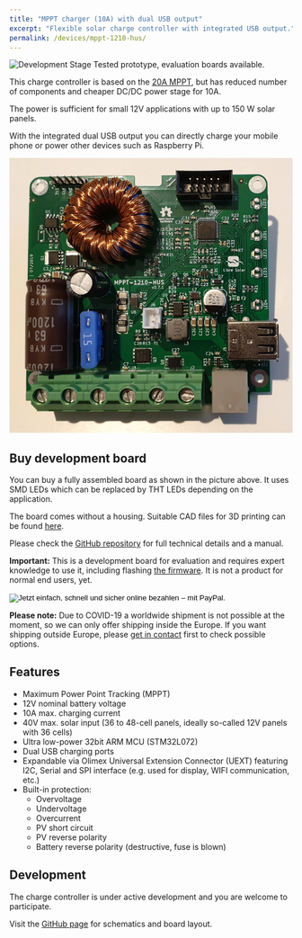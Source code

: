 ```yaml
---
title: "MPPT charger (10A) with dual USB output"
excerpt: "Flexible solar charge controller with integrated USB output."
permalink: /devices/mppt-1210-hus/
---
```


![Development Stage](https://img.shields.io/badge/development%20stage-eval-yellow.svg) Tested prototype, evaluation boards available.

This charge controller is based on the [20A MPPT](/devices/mppt-charger-20a/), but has reduced number of components and cheaper DC/DC power stage for 10A.

The power is sufficient for small 12V applications with up to 150 W solar panels.

With the integrated dual USB output you can directly charge your mobile phone or power other devices such as Raspberry Pi.

![Charge controller PCB](/images/mppt-1210-hus.jpg)

## Buy development board

You can buy a fully assembled board as shown in the picture above. It uses SMD LEDs which can be replaced by THT LEDs depending on the application.

The board comes without a housing. Suitable CAD files for 3D printing can be found [here](https://github.com/LibreSolar/charge-controller-housings/tree/master/MPPT-PWM-xUS).

Please check the [GitHub repository](https://github.com/LibreSolar/MPPT-1210-HUS) for full technical details and a manual.

**Important:** This is a development board for evaluation and requires expert knowledge to use it, including flashing [the firmware](https://github.com/LibreSolar/charge-controller-firmware). It is not a product for normal end users, yet.

<form action="https://www.paypal.com/cgi-bin/webscr" method="post" target="_top">
<input type="hidden" name="cmd" value="_s-xclick">
<input type="hidden" name="hosted_button_id" value="5MF9M5MVDQZ4L">
<input type="image" src="https://www.paypalobjects.com/de_DE/DE/i/btn/btn_buynowCC_LG.gif" border="0" name="submit" alt="Jetzt einfach, schnell und sicher online bezahlen – mit PayPal.">
<img alt="" border="0" src="https://www.paypalobjects.com/de_DE/i/scr/pixel.gif" width="1" height="1">
</form>

**Please note:** Due to COVID-19 a worldwide shipment is not possible at the moment, so we can only offer shipping inside the Europe. If you want shipping outside Europe, please [get in contact](https://libre.solar/about/contact/) first to check possible options.

## Features

- Maximum Power Point Tracking (MPPT)
- 12V nominal battery voltage
- 10A max. charging current
- 40V max. solar input (36 to 48-cell panels, ideally so-called 12V panels with 36 cells)
- Ultra low-power 32bit ARM MCU (STM32L072)
- Dual USB charging ports
- Expandable via Olimex Universal Extension Connector (UEXT) featuring I2C, Serial and SPI interface (e.g. used for display, WIFI communication, etc.)
- Built-in protection:
  - Overvoltage
  - Undervoltage
  - Overcurrent
  - PV short circuit
  - PV reverse polarity
  - Battery reverse polarity (destructive, fuse is blown)

## Development

The charge controller is under active development and you are welcome to participate.

Visit the [GitHub page](https://github.com/LibreSolar/MPPT-1210-HUS "10A MPPT Solar Charge Controller with USB output") for schematics and board layout.
